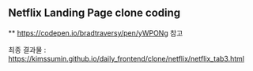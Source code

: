 ## Netflix Landing Page clone coding 

 ** https://codepen.io/bradtraversy/pen/yWPONg 참고

최종 결과물 : https://kimssumin.github.io/daily_frontend/clone/netflix/netflix_tab3.html
